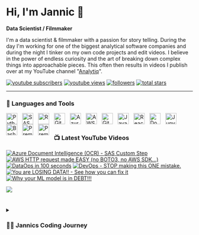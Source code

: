 # Hi, I'm Jannic 👋

**Data Scientist / Filmmaker**

I'm a data scientist & filmmaker with a passion for story telling. During the day I'm working for one of the biggest analytical software companies and during the night I tinker on my own code projects and edit videos. I believe in the power of endless curiosity and the art of breaking down complex things into approachable pieces. This often then results in videos I publish over at my YouTube channel "[Analytiq](https://www.youtube.com/@analytiq_)".

   <p align="left">
      <a href="https://www.youtube.com/@analytiq_?sub_confirmation=1">
         <img alt="youtube subscribers" title="Subscribe to my YouTube channel" src="https://custom-icon-badges.demolab.com/youtube/channel/subscribers/UC0hi1PMqe_ePAV3vSewoq3g?color=%23E05D44&label=SUBSCRIBE&logo=video&logoColor=white&style=for-the-badge&labelColor=CE4630"/></a> 
      <a href="https://www.youtube.com/@mltips">
         <img alt="youtube views" title="YouTube views" src="https://custom-icon-badges.demolab.com/youtube/channel/views/UC0hi1PMqe_ePAV3vSewoq3g?color=%23E1AD0E&logo=eye&logoColor=white&style=for-the-badge&labelColor=C79600"/></a> 
      <a href="https://github.com/jannichorst?tab=followers">
         <img alt="followers" title="Follow me on Github" src="https://custom-icon-badges.demolab.com/github/followers/jannichorst?color=236ad3&labelColor=1155ba&style=for-the-badge&logo=person-add&label=Follow&logoColor=white"/></a>
      <a href="https://github.com/jannichorst?tab=repositories&sort=stargazers">
         <img alt="total stars" title="Total stars on GitHub" src="https://custom-icon-badges.demolab.com/github/stars/jannichorst?color=55960c&style=for-the-badge&labelColor=488207&logo=star"/></a>
   </p>

---

### 🧰 Languages and Tools

<img align="left" alt="Python" width="30px" style="padding-right:10px;" src="https://cdn.jsdelivr.net/gh/devicons/devicon/icons/python/python-plain.svg" />
<img align="left" alt="SAS" height="30px" style="padding-right:10px;" src="https://cdn.icon-icons.com/icons2/2699/PNG/512/sas_logo_icon_170761.png" />
<img align="left" alt="R" height="30px" style="padding-right:10px;" src="https://cdn.jsdelivr.net/gh/devicons/devicon/icons/rstudio/rstudio-original.svg" />
<img align="left" alt="Git" width="30px" style="padding-right:10px;" src="https://cdn.jsdelivr.net/gh/devicons/devicon/icons/git/git-original.svg" />
<img align="left" alt="Azure" width="30px" style="padding-right:10px;" src="https://cdn.jsdelivr.net/gh/devicons/devicon/icons/azure/azure-original.svg" />
<img align="left" alt="AWS" width="30px" style="padding-right:10px;" src="https://cdn.jsdelivr.net/gh/devicons/devicon@latest/icons/amazonwebservices/amazonwebservices-original-wordmark.svg"/>
<img align="left" alt="GitHub" width="30px" style="padding-right:10px;" src="https://cdn.jsdelivr.net/gh/devicons/devicon/icons/github/github-original.svg" />
<img align="left" alt="JavaScript" width="30px" style="padding-right:10px;" src="https://cdn.jsdelivr.net/gh/devicons/devicon/icons/javascript/javascript-plain.svg" />
<img align="left" alt="React" width="30px" style="padding-right:10px;" src="https://cdn.jsdelivr.net/gh/devicons/devicon/icons/react/react-original.svg" />
<img align="left" alt="Docker" width="30px" style="padding-right:10px;" src="https://cdn.jsdelivr.net/gh/devicons/devicon/icons/docker/docker-plain.svg" />
<img align="left" alt="Jupyter" width="30px" style="padding-right:10px;" src="https://cdn.jsdelivr.net/gh/devicons/devicon/icons/jupyter/jupyter-original-wordmark.svg" />
<img align="left" alt="Bash" width="30px" style="padding-right:10px;" src="https://cdn.jsdelivr.net/gh/devicons/devicon/icons/bash/bash-original.svg"/>
<img align="left" alt="Premiere Pro" width="30px" style="padding-right:10px;" src="https://cdn.jsdelivr.net/gh/devicons/devicon/icons/premierepro/premierepro-original.svg"/>
<img align="left" alt="Premiere Pro" width="30px" style="padding-right:10px;" src="https://cdn.jsdelivr.net/gh/devicons/devicon/icons/aftereffects/aftereffects-original.svg"/>
<br />

#

### 📺 Latest YouTube Videos

<!-- BEGIN YOUTUBE-CARDS -->
[![Azure Document Intelligence (OCR) - SAS Custom Step](https://ytcards.demolab.com/?id=-0GkPfPVKHs&title=Azure+Document+Intelligence+%28OCR%29+-+SAS+Custom+Step&lang=en&timestamp=1717750164&background_color=%230d1117&title_color=%23ffffff&stats_color=%23dedede&max_title_lines=1&width=250&border_radius=5&duration=227 "Azure Document Intelligence (OCR) - SAS Custom Step")](https://www.youtube.com/watch?v=-0GkPfPVKHs)
[![AWS HTTP request made EASY (no BOTO3, no AWS SDK...)](https://ytcards.demolab.com/?id=y5LS-nPxHjk&title=AWS+HTTP+request+made+EASY+%28no+BOTO3%2C+no+AWS+SDK...%29&lang=en&timestamp=1693896691&background_color=%230d1117&title_color=%23ffffff&stats_color=%23dedede&max_title_lines=1&width=250&border_radius=5&duration=116 "AWS HTTP request made EASY (no BOTO3, no AWS SDK...)")](https://www.youtube.com/watch?v=y5LS-nPxHjk)
[![DataOps in 100 seconds](https://ytcards.demolab.com/?id=bMiPRYnNcPM&title=DataOps+in+100+seconds&lang=en&timestamp=1647873021&background_color=%230d1117&title_color=%23ffffff&stats_color=%23dedede&max_title_lines=1&width=250&border_radius=5&duration=109 "DataOps in 100 seconds")](https://www.youtube.com/watch?v=bMiPRYnNcPM)
[![DevOps - STOP making this ONE mistake.](https://ytcards.demolab.com/?id=SyfDmllRafM&title=DevOps+-+STOP+making+this+ONE+mistake.&lang=en&timestamp=1644422296&background_color=%230d1117&title_color=%23ffffff&stats_color=%23dedede&max_title_lines=1&width=250&border_radius=5&duration=81 "DevOps - STOP making this ONE mistake.")](https://www.youtube.com/watch?v=SyfDmllRafM)
[![You are LOSING DATA!! - See how you can fix it](https://ytcards.demolab.com/?id=CotvJAheLmg&title=You+are+LOSING+DATA%21%21+-+See+how+you+can+fix+it&lang=en&timestamp=1642683860&background_color=%230d1117&title_color=%23ffffff&stats_color=%23dedede&max_title_lines=1&width=250&border_radius=5&duration=96 "You are LOSING DATA!! - See how you can fix it")](https://www.youtube.com/watch?v=CotvJAheLmg)
[![Why your ML model is in DEBT!!!](https://ytcards.demolab.com/?id=YZZB4vlibT8&title=Why+your+ML+model+is+in+DEBT%21%21%21&lang=en&timestamp=1640252074&background_color=%230d1117&title_color=%23ffffff&stats_color=%23dedede&max_title_lines=1&width=250&border_radius=5&duration=86 "Why your ML model is in DEBT!!!")](https://www.youtube.com/watch?v=YZZB4vlibT8)
<!-- END YOUTUBE-CARDS -->

[<img src="https://custom-icon-badges.demolab.com/badge/-Subscribe%20For%20More-red?style=for-the-badge&logo=video&logoColor=white"/>](https://www.youtube.com/@analytiq_?sub_confirmation=1)

#


<details>
 <summary><h3>👨‍💻 Jannics Coding Journey</h3></summary>
   [TODO]

[youtube]: https://www.youtube.com/@mltips
[twitter]: https://www.twitter.com/JannicHorst
[linkedin]: https://www.linkedin.com/jannichorst
